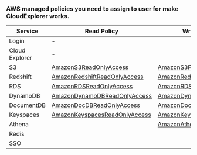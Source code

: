 ### AWS managed policies you need to assign to user for make CloudExplorer works.

Service | Read Policy | Write Policy
---|---|---
Login | - | 
Cloud Explorer | - | 
S3 | [AmazonS3ReadOnlyAccess](https://us-east-1.console.aws.amazon.com/iamv2/home?region=eu-central-1#/policies/details/arn%3Aaws%3Aiam%3A%3Aaws%3Apolicy%2FAmazonS3ReadOnlyAccess) | [AmazonS3FullAccess](https://us-east-1.console.aws.amazon.com/iamv2/home?region=eu-central-1#/policies/details/arn%3Aaws%3Aiam%3A%3Aaws%3Apolicy%2FAmazonS3FullAccess)
Redshift | [AmazonRedshiftReadOnlyAccess](https://us-east-1.console.aws.amazon.com/iamv2/home?region=eu-central-1#/policies/details/arn%3Aaws%3Aiam%3A%3Aaws%3Apolicy%2FAmazonRedshiftReadOnlyAccess) | [AmazonRedshiftFullAccess](https://us-east-1.console.aws.amazon.com/iamv2/home?region=eu-central-1#/policies/details/arn%3Aaws%3Aiam%3A%3Aaws%3Apolicy%2FAmazonRedshiftFullAccess)
RDS | [AmazonRDSReadOnlyAccess](https://us-east-1.console.aws.amazon.com/iamv2/home?region=eu-central-1#/policies/details/arn%3Aaws%3Aiam%3A%3Aaws%3Apolicy%2FAmazonRDSReadOnlyAccess) | [AmazonRDSFullAccess](https://us-east-1.console.aws.amazon.com/iamv2/home?region=eu-central-1#/policies/details/arn%3Aaws%3Aiam%3A%3Aaws%3Apolicy%2FAmazonRDSFullAccess)
DynamoDB | [AmazonDynamoDBReadOnlyAccess](https://us-east-1.console.aws.amazon.com/iamv2/home?region=eu-central-1#/policies/details/arn%3Aaws%3Aiam%3A%3Aaws%3Apolicy%2FAmazonDynamoDBReadOnlyAccess)| [AmazonDynamoDBFullAccess](https://us-east-1.console.aws.amazon.com/iamv2/home?region=eu-central-1#/policies/details/arn%3Aaws%3Aiam%3A%3Aaws%3Apolicy%2FAmazonDynamoDBFullAccess)
DocumentDB | [AmazonDocDBReadOnlyAccess](https://us-east-1.console.aws.amazon.com/iamv2/home?region=eu-central-1#/policies/details/arn%3Aaws%3Aiam%3A%3Aaws%3Apolicy%2FAmazonDocDBReadOnlyAccess) | [AmazonDocDBFullAccess](https://us-east-1.console.aws.amazon.com/iamv2/home?region=eu-central-1#/policies/details/arn%3Aaws%3Aiam%3A%3Aaws%3Apolicy%2FAmazonDocDBFullAccess) 
Keyspaces | [AmazonKeyspacesReadOnlyAccess](https://us-east-1.console.aws.amazon.com/iamv2/home?region=eu-central-1#/policies/details/arn%3Aaws%3Aiam%3A%3Aaws%3Apolicy%2FAmazonKeyspacesReadOnlyAccess) | [AmazonKeyspacesFullAccess](https://us-east-1.console.aws.amazon.com/iamv2/home?region=eu-central-1#/policies/details/arn%3Aaws%3Aiam%3A%3Aaws%3Apolicy%2FAmazonKeyspacesFullAccess)
Athena | | [AmazonAthenaFullAccess](https://us-east-1.console.aws.amazon.com/iamv2/home?region=eu-central-1#/policies/details/arn%3Aaws%3Aiam%3A%3Aaws%3Apolicy%2FAmazonAthenaFullAccess)
Redis | | 
SSO | | 